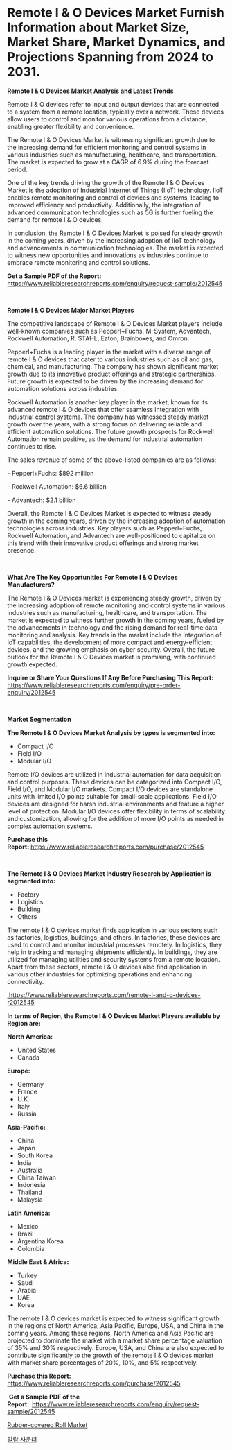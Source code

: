 <p><h1>Remote I & O Devices Market Furnish Information about Market Size, Market Share, Market Dynamics, and Projections Spanning from 2024 to 2031.</h1></p><p><strong>Remote I & O Devices Market Analysis and Latest Trends</strong></p>
<p><p>Remote I & O devices refer to input and output devices that are connected to a system from a remote location, typically over a network. These devices allow users to control and monitor various operations from a distance, enabling greater flexibility and convenience.</p><p>The Remote I & O Devices Market is witnessing significant growth due to the increasing demand for efficient monitoring and control systems in various industries such as manufacturing, healthcare, and transportation. The market is expected to grow at a CAGR of 6.9% during the forecast period.</p><p>One of the key trends driving the growth of the Remote I & O Devices Market is the adoption of Industrial Internet of Things (IIoT) technology. IIoT enables remote monitoring and control of devices and systems, leading to improved efficiency and productivity. Additionally, the integration of advanced communication technologies such as 5G is further fueling the demand for remote I & O devices.</p><p>In conclusion, the Remote I & O Devices Market is poised for steady growth in the coming years, driven by the increasing adoption of IIoT technology and advancements in communication technologies. The market is expected to witness new opportunities and innovations as industries continue to embrace remote monitoring and control solutions.</p></p>
<p><strong>Get a Sample PDF of the Report:&nbsp;</strong> <a href="https://www.reliableresearchreports.com/enquiry/request-sample/2012545">https://www.reliableresearchreports.com/enquiry/request-sample/2012545</a></p>
<p>&nbsp;</p>
<p><strong>Remote I & O Devices Major Market Players</strong></p>
<p><p>The competitive landscape of Remote I & O Devices Market players include well-known companies such as Pepperl+Fuchs, M-System, Advantech, Rockwell Automation, R. STAHL, Eaton, Brainboxes, and Omron. </p><p>Pepperl+Fuchs is a leading player in the market with a diverse range of remote I & O devices that cater to various industries such as oil and gas, chemical, and manufacturing. The company has shown significant market growth due to its innovative product offerings and strategic partnerships. Future growth is expected to be driven by the increasing demand for automation solutions across industries.</p><p>Rockwell Automation is another key player in the market, known for its advanced remote I & O devices that offer seamless integration with industrial control systems. The company has witnessed steady market growth over the years, with a strong focus on delivering reliable and efficient automation solutions. The future growth prospects for Rockwell Automation remain positive, as the demand for industrial automation continues to rise.</p><p>The sales revenue of some of the above-listed companies are as follows: </p><p>- Pepperl+Fuchs: $892 million</p><p>- Rockwell Automation: $6.6 billion</p><p>- Advantech: $2.1 billion</p><p>Overall, the Remote I & O Devices Market is expected to witness steady growth in the coming years, driven by the increasing adoption of automation technologies across industries. Key players such as Pepperl+Fuchs, Rockwell Automation, and Advantech are well-positioned to capitalize on this trend with their innovative product offerings and strong market presence.</p></p>
<p>&nbsp;</p>
<p><strong>What Are The Key Opportunities For Remote I & O Devices Manufacturers?</strong></p>
<p><p>The Remote I & O Devices market is experiencing steady growth, driven by the increasing adoption of remote monitoring and control systems in various industries such as manufacturing, healthcare, and transportation. The market is expected to witness further growth in the coming years, fueled by the advancements in technology and the rising demand for real-time data monitoring and analysis. Key trends in the market include the integration of IoT capabilities, the development of more compact and energy-efficient devices, and the growing emphasis on cyber security. Overall, the future outlook for the Remote I & O Devices market is promising, with continued growth expected.</p></p>
<p><strong>Inquire or Share Your Questions If Any Before Purchasing This Report:</strong> <a href="https://www.reliableresearchreports.com/enquiry/pre-order-enquiry/2012545">https://www.reliableresearchreports.com/enquiry/pre-order-enquiry/2012545</a></p>
<p>&nbsp;</p>
<p><strong>Market Segmentation</strong></p>
<p><strong>The Remote I & O Devices Market Analysis by types is segmented into:</strong></p>
<p><ul><li>Compact I/O</li><li>Field I/O</li><li>Modular I/O</li></ul></p>
<p><p>Remote I/O devices are utilized in industrial automation for data acquisition and control purposes. These devices can be categorized into Compact I/O, Field I/O, and Modular I/O markets. Compact I/O devices are standalone units with limited I/O points suitable for small-scale applications. Field I/O devices are designed for harsh industrial environments and feature a higher level of protection. Modular I/O devices offer flexibility in terms of scalability and customization, allowing for the addition of more I/O points as needed in complex automation systems.</p></p>
<p><strong>Purchase this Report:&nbsp;</strong><a href="https://www.reliableresearchreports.com/purchase/2012545">https://www.reliableresearchreports.com/purchase/2012545</a></p>
<p>&nbsp;</p>
<p><strong>The Remote I & O Devices Market Industry Research by Application is segmented into:</strong></p>
<p><ul><li>Factory</li><li>Logistics</li><li>Building</li><li>Others</li></ul></p>
<p><p>The remote I & O devices market finds application in various sectors such as factories, logistics, buildings, and others. In factories, these devices are used to control and monitor industrial processes remotely. In logistics, they help in tracking and managing shipments efficiently. In buildings, they are utilized for managing utilities and security systems from a remote location. Apart from these sectors, remote I & O devices also find application in various other industries for optimizing operations and enhancing connectivity.</p></p>
<p><a href="https://www.reliableresearchreports.com/remote-i-and-o-devices-r2012545">&nbsp;https://www.reliableresearchreports.com/remote-i-and-o-devices-r2012545</a></p>
<p><strong>In terms of Region, the Remote I & O Devices Market Players available by Region are:</strong></p>
<p>
    <p> <strong> North America: </strong>
        <ul>
            <li>United States</li>
            <li>Canada</li>
        </ul>
        </p> 
    <p> <strong> Europe: </strong>
        <ul>
            <li>Germany</li>
            <li>France</li>
            <li>U.K.</li>
            <li>Italy</li>
            <li>Russia</li>
        </ul>
        </p> 
    <p> <strong> Asia-Pacific: </strong>
        <ul>
            <li>China</li>
            <li>Japan</li>
            <li>South Korea</li>
            <li>India</li>
            <li>Australia</li>
            <li>China Taiwan</li>
            <li>Indonesia</li>
            <li>Thailand</li>
            <li>Malaysia</li>
        </ul>
        </p> 
    <p> <strong> Latin America: </strong>
        <ul>
            <li>Mexico</li>
            <li>Brazil</li>
            <li>Argentina Korea</li>
            <li>Colombia</li>
        </ul>
        </p> 
    <p> <strong> Middle East & Africa: </strong>
        <ul>
            <li>Turkey</li>
            <li>Saudi</li>
            <li>Arabia</li>
            <li>UAE</li>
            <li>Korea</li>
        </ul>
    </p>
    </p>
<p><p>The remote I & O devices market is expected to witness significant growth in the regions of North America, Asia Pacific, Europe, USA, and China in the coming years. Among these regions, North America and Asia Pacific are projected to dominate the market with a market share percentage valuation of 35% and 30% respectively. Europe, USA, and China are also expected to contribute significantly to the growth of the remote I & O devices market with market share percentages of 20%, 10%, and 5% respectively.</p></p>
<p><strong>Purchase this Report: </strong><a href="https://www.reliableresearchreports.com/purchase/2012545">https://www.reliableresearchreports.com/purchase/2012545</a></p>
<p>&nbsp;<strong>Get a Sample PDF of the Report:&nbsp;&nbsp;</strong><a href="https://www.reliableresearchreports.com/enquiry/request-sample/2012545">https://www.reliableresearchreports.com/enquiry/request-sample/2012545</a></p>
<p><strong></strong></p>
<p><p><a href="https://issuu.com/reportprime-2/docs/rubber-covered-roll-market-size-2030.pptx">Rubber-covered Roll Market</a></p><p><a href="https://medium.com/@diannaflatley/%EC%95%8C%EB%9E%8C-%EC%82%AC%EC%9A%B4%EB%8D%94-%EC%8B%9C%EC%9E%A5-%EA%B7%9C%EB%AA%A8%EB%8A%94-%EC%84%B8%EA%B3%84-%EC%82%B0%EC%97%85%EC%97%90%EC%84%9C-%EC%B5%9C%EA%B3%A0%EC%9D%98-%EB%A7%88%EC%BC%80%ED%8C%85-%EC%B1%84%EB%84%90%EC%9D%84-%EB%B3%B4%EC%97%AC%EC%A4%8D%EB%8B%88%EB%8B%A4-c961c3e79c76">알람 사운더</a></p></p>